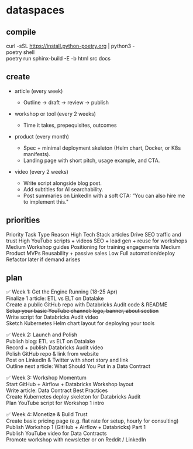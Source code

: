 # dataspaces  

## compile  
curl -sSL https://install.python-poetry.org | python3 -  
poetry shell  
poetry run sphinx-build -E -b html src docs


## create
- article (every week) 
  - Outline → draft → review → publish  

- workshop or tool (every 2 weeks)
  - Time it takes, prepequisites, outcomes

- product (every month) 
  - Spec + minimal deployment skeleton (Helm chart, Docker, or K8s manifests).  
  - Landing page with short pitch, usage example, and CTA.  
    
- video (every 2 weeks)
  - Write script alongside blog post.  
  - Add subtitles for AI searchability.  
  - Post summaries on LinkedIn with a soft CTA: “You can also hire me to implement this."

## priorities
Priority	Task Type	Reason
High	Tech Stack articles	Drive SEO traffic and trust
High	YouTube scripts + videos	SEO + lead gen + reuse for workshops
Medium	Workshop guides	Positioning for training engagements
Medium	Product MVPs	Reusability + passive sales
Low	Full automation/deploy	Refactor later if demand arises


## plan
✅ Week 1: Get the Engine Running (18-25 Apr)  
 Finalize 1 article: ETL vs ELT on Datalake  
 Create a public GitHub repo with Databricks Audit code & README  
 ~~Setup your basic YouTube channel: logo, banner, about section~~  
 Write script for Databricks Audit video  
 Sketch Kubernetes Helm chart layout for deploying your tools  

✅ Week 2: Launch and Polish  
 Publish blog: ETL vs ELT on Datalake  
 Record + publish Databricks Audit video  
 Polish GitHub repo & link from website  
 Post on LinkedIn & Twitter with short story and link  
 Outline next article: What Should You Put in a Data Contract  

✅ Week 3: Workshop Momentum  
 Start GitHub + Airflow + Databricks Workshop layout  
 Write article: Data Contract Best Practices  
 Create Kubernetes deploy skeleton for Databricks Audit  
 Plan YouTube script for Workshop 1 intro  

✅ Week 4: Monetize & Build Trust  
 Create basic pricing page (e.g. flat rate for setup, hourly for consulting)  
 Publish Workshop 1 (GitHub + Airflow + Databricks) Part 1  
 Publish YouTube video for Data Contracts  
 Promote workshop with newsletter or on Reddit / LinkedIn  
